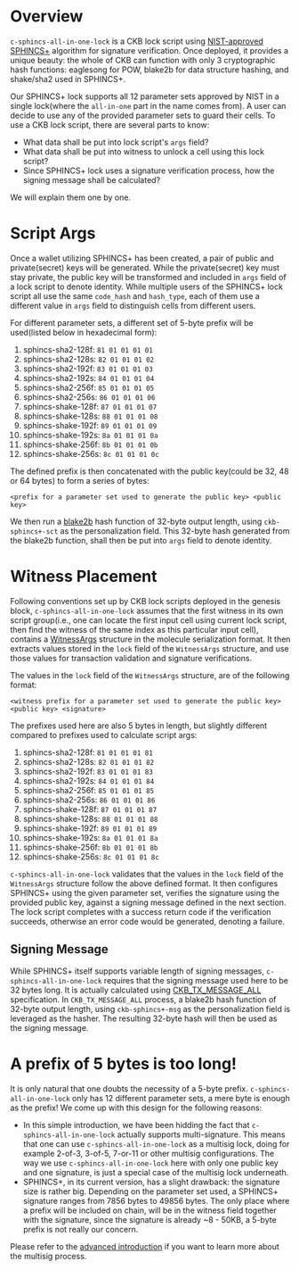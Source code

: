 # Overview

`c-sphincs-all-in-one-lock` is a CKB lock script using [NIST-approved](https://nvlpubs.nist.gov/nistpubs/FIPS/NIST.FIPS.205.pdf) [SPHINCS+](https://github.com/sphincs/sphincsplus) algorithm for signature verification. Once deployed, it provides a unique beauty: the whole of CKB can function with only 3 cryptographic hash functions: eaglesong for POW, blake2b for data structure hashing, and shake/sha2 used in SPHINCS+.

Our SPHINCS+ lock supports all 12 parameter sets approved by NIST in a single lock(where the `all-in-one` part in the name comes from). A user can decide to use any of the provided parameter sets to guard their cells. To use a CKB lock script, there are several parts to know:

* What data shall be put into lock script's `args` field?
* What data shall be put into witness to unlock a cell using this lock script?
* Since SPHINCS+ lock uses a signature verification process, how the signing message shall be calculated?

We will explain them one by one.

# Script Args

Once a wallet utilizing SPHINCS+ has been created, a pair of public and private(secret) keys will be generated. While the private(secret) key must stay private, the public key will be transformed and included in `args` field of a lock script to denote identity. While multiple users of the SPHINCS+ lock script all use the same `code_hash` and `hash_type`, each of them use a different value in `args` field to distinguish cells from different users.

For different parameter sets, a different set of 5-byte prefix will be used(listed below in hexadecimal form):

1. sphincs-sha2-128f: `81 01 01 01 01`
2. sphincs-sha2-128s: `82 01 01 01 02`
3. sphincs-sha2-192f: `83 01 01 01 03`
4. sphincs-sha2-192s: `84 01 01 01 04`
5. sphincs-sha2-256f: `85 01 01 01 05`
6. sphincs-sha2-256s: `86 01 01 01 06`
7. sphincs-shake-128f: `87 01 01 01 07`
8. sphincs-shake-128s: `88 01 01 01 08`
9. sphincs-shake-192f: `89 01 01 01 09`
10. sphincs-shake-192s: `8a 01 01 01 0a`
11. sphincs-shake-256f: `8b 01 01 01 0b`
12. sphincs-shake-256s: `8c 01 01 01 0c`

The defined prefix is then concatenated with the public key(could be 32, 48 or 64 bytes) to form a series of bytes:

```
<prefix for a parameter set used to generate the public key> <public key>
```

We then run a [blake2b](https://www.blake2.net/) hash function of 32-byte output length, using `ckb-sphincs+-sct` as the personalization field. This 32-byte hash generated from the blake2b function, shall then be put into `args` field to denote identity.

# Witness Placement

Following conventions set up by CKB lock scripts deployed in the genesis block, `c-sphincs-all-in-one-lock` assumes that the first witness in its own script group(i.e., one can locate the first input cell using current lock script, then find the witness of the same index as this particular input cell), contains a [WitnessArgs](https://docs.rs/ckb-gen-types/latest/ckb_gen_types/packed/struct.WitnessArgs.html) structure in the molecule serialization format. It then extracts values stored in the `lock` field of the `WitnessArgs` structure, and use those values for transaction validation and signature verifications.

The values in the `lock` field of the `WitnessArgs` structure, are of the following format:

```
<witness prefix for a parameter set used to generate the public key> <public key> <signature>
```

The prefixes used here are also 5 bytes in length, but slightly different compared to prefixes used to calculate script args:

1. sphincs-sha2-128f: `81 01 01 01 81`
2. sphincs-sha2-128s: `82 01 01 01 82`
3. sphincs-sha2-192f: `83 01 01 01 83`
4. sphincs-sha2-192s: `84 01 01 01 84`
5. sphincs-sha2-256f: `85 01 01 01 85`
6. sphincs-sha2-256s: `86 01 01 01 86`
7. sphincs-shake-128f: `87 01 01 01 87`
8. sphincs-shake-128s: `88 01 01 01 88`
9. sphincs-shake-192f: `89 01 01 01 89`
10. sphincs-shake-192s: `8a 01 01 01 8a`
11. sphincs-shake-256f: `8b 01 01 01 8b`
12. sphincs-shake-256s: `8c 01 01 01 8c`

`c-sphincs-all-in-one-lock` validates that the values in the `lock` field of the `WitnessArgs` structure follow the above defined format. It then configures SPHINCS+ using the given parameter set, verifies the signature using the provided public key, against a signing message defined in the next section. The lock script completes with a success return code if the verification succeeds, otherwise an error code would be generated, denoting a failure.

## Signing Message

While SPHINCS+ itself supports variable length of signing messages, `c-sphincs-all-in-one-lock` requires that the signing message used here to be 32 bytes long. It is actually calculated using [CKB_TX_MESSAGE_ALL](https://github.com/nervosnetwork/rfcs/pull/446) specification. In `CKB_TX_MESSAGE_ALL` process, a blake2b hash function of 32-byte output length, using `ckb-sphincs+-msg` as the personalization field is leveraged as the hasher. The resulting 32-byte hash will then be used as the signing message.

# A prefix of 5 bytes is too long!

It is only natural that one doubts the necessity of a 5-byte prefix. `c-sphincs-all-in-one-lock` only has 12 different parameter sets, a mere byte is enough as the prefix! We come up with this design for the following reasons:

* In this simple introduction, we have been hidding the fact that `c-sphincs-all-in-one-lock` actually supports multi-signature. This means that one can use `c-sphincs-all-in-one-lock` as a multisig lock, doing for example 2-of-3, 3-of-5, 7-or-11 or other multisig configurations. The way we use `c-sphincs-all-in-one-lock` here with only one public key and one signature, is just a special case of the multisig lock underneath.
* SPHINCS+, in its current version, has a slight drawback: the signature size is rather big. Depending on the parameter set used, a SPHINCS+ signature ranges from 7856 bytes to 49856 bytes. The only place where a prefix will be included on chain, will be in the witness field together with the signature, since the signature is already ~8 - 50KB, a 5-byte prefix is not really our concern.

Please refer to the [advanced introduction](./advanced.md) if you want to learn more about the multisig process.
